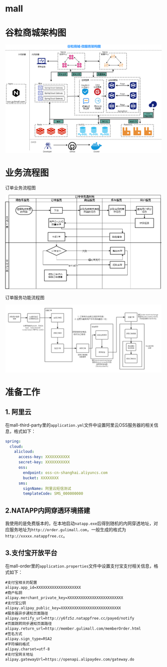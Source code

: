 # mall

# 谷粒商城架构图

![](img/谷粒商城-架构图.png)



# 业务流程图

订单业务流程图

![](img/谷粒商城-订单业务流程图.png)


订单服务功能流程图

![](img/订单服务.png)



# 准备工作

## 1. 阿里云
在mall-third-party里的`application.yml`文件中设置阿里云OSS服务器的相关信息，格式如下：

```yaml
spring:
  cloud:
    alicloud:
      access-key: XXXXXXXXXXX
      secret-key: XXXXXXXXXXX
      oss:
        endpoint: oss-cn-shanghai.aliyuncs.com
        bucket: XXXXXXXX
      sms:
        signName: 阿里云短信测试
        templateCode: SMS_000000000
```



## 2.NATAPP内网穿透环境搭建

我使用的是免费版本的，在本地启动`natapp.exe`后得到随机的内网穿透地址，对应服务地址为`http://order.gulimall.com`，一般生成的格式为`http://xxxxx.natappfree.cc`。



## 3.支付宝开放平台

在mall-order里的`application.properties`文件中设置支付宝支付相关信息，格式如下：

```properties
#支付宝相关的配置
alipay.app_id=XXXXXXXXXXXXXXXXXXXX
#商户私钥
alipay.merchant_private_key=XXXXXXXXXXXXXXXXXXXXXXXXX
#支付宝公钥
alipay.alipay_public_key=XXXXXXXXXXXXXXXXXXXXXXXXXXX
#服务器异步通知页面路径
alipay.notify_url=http://y6fz5z.natappfree.cc/payed/notify
#页面跳转同步通知页面路径
alipay.return_url=http://member.gulimall.com/memberOrder.html
#签名方式
alipay.sign_type=RSA2
#字符编码格式
alipay.charset=utf-8
#支付宝网关地址
alipay.gatewayUrl=https://openapi.alipaydev.com/gateway.do
```



